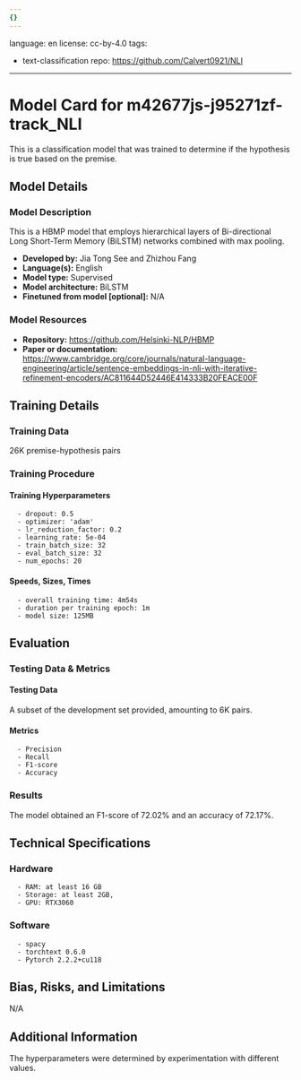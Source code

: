 ```yaml
---
{}
---
```

language: en
license: cc-by-4.0
tags:
- text-classification
repo: https://github.com/Calvert0921/NLI

---

# Model Card for m42677js-j95271zf-track_NLI

<!-- Provide a quick summary of what the model is/does. -->

This is a classification model that was trained to
      determine if the hypothesis is true based on the premise.


## Model Details

### Model Description

<!-- Provide a longer summary of what this model is. -->

This is a HBMP model that employs hierarchical layers of Bi-directional Long Short-Term Memory (BiLSTM) networks combined with max pooling.

- **Developed by:** Jia Tong See and Zhizhou Fang
- **Language(s):** English
- **Model type:** Supervised
- **Model architecture:** BiLSTM
- **Finetuned from model [optional]:** N/A

### Model Resources

<!-- Provide links where applicable. -->

- **Repository:** https://github.com/Helsinki-NLP/HBMP
- **Paper or documentation:** https://www.cambridge.org/core/journals/natural-language-engineering/article/sentence-embeddings-in-nli-with-iterative-refinement-encoders/AC811644D52446E414333B20FEACE00F

## Training Details

### Training Data

<!-- This is a short stub of information on the training data that was used, and documentation related to data pre-processing or additional filtering (if applicable). -->

26K premise-hypothesis pairs

### Training Procedure

<!-- This relates heavily to the Technical Specifications. Content here should link to that section when it is relevant to the training procedure. -->

#### Training Hyperparameters

<!-- This is a summary of the values of hyperparameters used in training the model. -->


      - dropout: 0.5
      - optimizer: 'adam'
      - lr_reduction_factor: 0.2
      - learning_rate: 5e-04
      - train_batch_size: 32
      - eval_batch_size: 32
      - num_epochs: 20

#### Speeds, Sizes, Times

<!-- This section provides information about how roughly how long it takes to train the model and the size of the resulting model. -->


      - overall training time: 4m54s
      - duration per training epoch: 1m
      - model size: 125MB

## Evaluation

<!-- This section describes the evaluation protocols and provides the results. -->

### Testing Data & Metrics

#### Testing Data

<!-- This should describe any evaluation data used (e.g., the development/validation set provided). -->

A subset of the development set provided, amounting to 6K pairs.

#### Metrics

<!-- These are the evaluation metrics being used. -->


      - Precision
      - Recall
      - F1-score
      - Accuracy

### Results

The model obtained an F1-score of 72.02% and an accuracy of 72.17%.

## Technical Specifications

### Hardware


      - RAM: at least 16 GB
      - Storage: at least 2GB,
      - GPU: RTX3060

### Software


      - spacy
      - torchtext 0.6.0
      - Pytorch 2.2.2+cu118

## Bias, Risks, and Limitations

<!-- This section is meant to convey both technical and sociotechnical limitations. -->

N/A

## Additional Information

<!-- Any other information that would be useful for other people to know. -->

The hyperparameters were determined by experimentation
      with different values.
